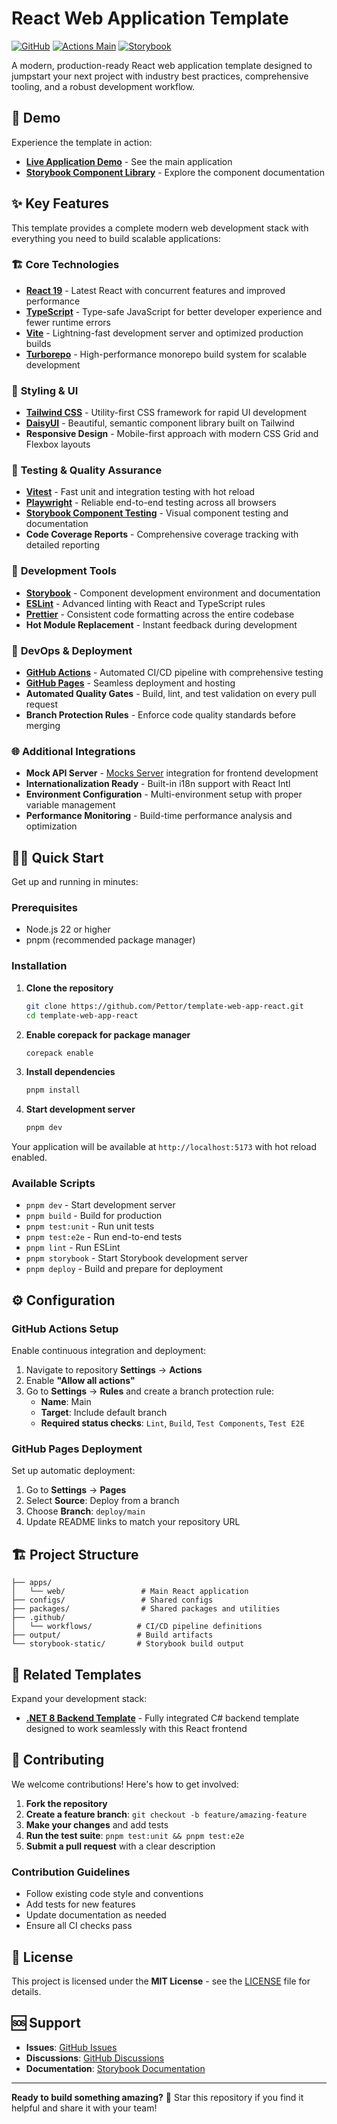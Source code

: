 # React Web Application Template

[![GitHub](https://img.shields.io/badge/license-MIT-green)](https://github.com/Pettor/template-web-app-react/blob/main/LICENSE)
[![Actions Main](../../actions/workflows/main.yml/badge.svg)](../../actions/workflows/main.yml)
[![Storybook](https://raw.githubusercontent.com/storybooks/brand/master/badge/badge-storybook.svg)](https://pettor.github.io/template-web-app-react/storybook/)

A modern, production-ready React web application template designed to jumpstart your next project with industry best practices, comprehensive tooling, and a robust development workflow.

## 🚀 Demo

Experience the template in action:
- **[Live Application Demo](https://pettor.github.io/template-web-app-react/app/)** - See the main application
- **[Storybook Component Library](https://pettor.github.io/template-web-app-react/storybook/)** - Explore the component documentation

## ✨ Key Features

This template provides a complete modern web development stack with everything you need to build scalable applications:

### 🏗️ **Core Technologies**
- **[React 19](https://reactjs.org/)** - Latest React with concurrent features and improved performance
- **[TypeScript](https://www.typescriptlang.org/)** - Type-safe JavaScript for better developer experience and fewer runtime errors
- **[Vite](https://vitejs.dev/)** - Lightning-fast development server and optimized production builds
- **[Turborepo](https://turbo.build/repo/)** - High-performance monorepo build system for scalable development

### 🎨 **Styling & UI**
- **[Tailwind CSS](https://tailwindcss.com/)** - Utility-first CSS framework for rapid UI development
- **[DaisyUI](https://daisyui.com/)** - Beautiful, semantic component library built on Tailwind
- **Responsive Design** - Mobile-first approach with modern CSS Grid and Flexbox layouts

### 🧪 **Testing & Quality Assurance**
- **[Vitest](https://vitest.dev/)** - Fast unit and integration testing with hot reload
- **[Playwright](https://playwright.dev/)** - Reliable end-to-end testing across all browsers
- **[Storybook Component Testing](https://storybook.js.org/docs/writing-tests/component-testing)** - Visual component testing and documentation
- **Code Coverage Reports** - Comprehensive coverage tracking with detailed reporting

### 🔧 **Development Tools**
- **[Storybook](https://storybook.js.org/)** - Component development environment and documentation
- **[ESLint](https://eslint.org/)** - Advanced linting with React and TypeScript rules
- **[Prettier](https://prettier.io/)** - Consistent code formatting across the entire codebase
- **Hot Module Replacement** - Instant feedback during development

### 🚀 **DevOps & Deployment**
- **[GitHub Actions](https://docs.github.com/en/actions)** - Automated CI/CD pipeline with comprehensive testing
- **[GitHub Pages](https://pages.github.com/)** - Seamless deployment and hosting
- **Automated Quality Gates** - Build, lint, and test validation on every pull request
- **Branch Protection Rules** - Enforce code quality standards before merging

### 🌐 **Additional Integrations**
- **Mock API Server** - [Mocks Server](https://mocks-server.org/) integration for frontend development
- **Internationalization Ready** - Built-in i18n support with React Intl
- **Environment Configuration** - Multi-environment setup with proper variable management
- **Performance Monitoring** - Build-time performance analysis and optimization

## 🏃‍♂️ Quick Start

Get up and running in minutes:

### Prerequisites
- Node.js 22 or higher
- pnpm (recommended package manager)

### Installation

1. **Clone the repository**
   ```bash
   git clone https://github.com/Pettor/template-web-app-react.git
   cd template-web-app-react
   ```

2. **Enable corepack for package manager**
   ```bash
   corepack enable
   ```

3. **Install dependencies**
   ```bash
   pnpm install
   ```

4. **Start development server**
   ```bash
   pnpm dev
   ```

Your application will be available at `http://localhost:5173` with hot reload enabled.

### Available Scripts

- `pnpm dev` - Start development server
- `pnpm build` - Build for production
- `pnpm test:unit` - Run unit tests
- `pnpm test:e2e` - Run end-to-end tests
- `pnpm lint` - Run ESLint
- `pnpm storybook` - Start Storybook development server
- `pnpm deploy` - Build and prepare for deployment

## ⚙️ Configuration

### GitHub Actions Setup

Enable continuous integration and deployment:

1. Navigate to repository **Settings** → **Actions**
2. Enable **"Allow all actions"**
3. Go to **Settings** → **Rules** and create a branch protection rule:
   - **Name**: Main
   - **Target**: Include default branch
   - **Required status checks**: `Lint`, `Build`, `Test Components`, `Test E2E`

### GitHub Pages Deployment

Set up automatic deployment:

1. Go to **Settings** → **Pages**
2. Select **Source**: Deploy from a branch
3. Choose **Branch**: `deploy/main`
4. Update README links to match your repository URL

## 🏗️ Project Structure

```
├── apps/
│   └── web/                 # Main React application
├── configs/                 # Shared configs
├── packages/                # Shared packages and utilities
├── .github/
│   └── workflows/          # CI/CD pipeline definitions
├── output/                 # Build artifacts
└── storybook-static/       # Storybook build output
```

## 🔗 Related Templates

Expand your development stack:

- **[.NET 8 Backend Template](https://github.com/Pettor/template-web-api-dotnet)** - Fully integrated C# backend template designed to work seamlessly with this React frontend

## 🤝 Contributing

We welcome contributions! Here's how to get involved:

1. **Fork the repository**
2. **Create a feature branch**: `git checkout -b feature/amazing-feature`
3. **Make your changes** and add tests
4. **Run the test suite**: `pnpm test:unit && pnpm test:e2e`
5. **Submit a pull request** with a clear description

### Contribution Guidelines

- Follow existing code style and conventions
- Add tests for new features
- Update documentation as needed
- Ensure all CI checks pass

## 📄 License

This project is licensed under the **MIT License** - see the [LICENSE](LICENSE) file for details.

## 🆘 Support

- **Issues**: [GitHub Issues](https://github.com/Pettor/template-web-app-react/issues)
- **Discussions**: [GitHub Discussions](https://github.com/Pettor/template-web-app-react/discussions)
- **Documentation**: [Storybook Documentation](https://pettor.github.io/template-web-app-react/storybook/)

---

**Ready to build something amazing?** 🚀 Star this repository if you find it helpful and share it with your team!
